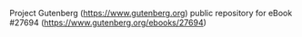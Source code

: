 Project Gutenberg (https://www.gutenberg.org) public repository for eBook #27694 (https://www.gutenberg.org/ebooks/27694)
